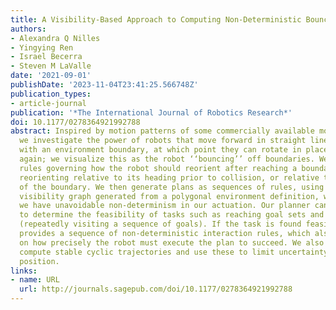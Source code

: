 ```yaml
---
title: A Visibility-Based Approach to Computing Non-Deterministic Bouncing Strategies
authors:
- Alexandra Q Nilles
- Yingying Ren
- Israel Becerra
- Steven M LaValle
date: '2021-09-01'
publishDate: '2023-11-04T23:41:25.566748Z'
publication_types:
- article-journal
publication: '*The International Journal of Robotics Research*'
doi: 10.1177/0278364921992788
abstract: Inspired by motion patterns of some commercially available mobile robots,
  we investigate the power of robots that move forward in straight lines until colliding
  with an environment boundary, at which point they can rotate in place and move forward
  again; we visualize this as the robot ‘‘bouncing’’ off boundaries. We define bounce
  rules governing how the robot should reorient after reaching a boundary, such as
  reorienting relative to its heading prior to collision, or relative to the normal
  of the boundary. We then generate plans as sequences of rules, using the bounce
  visibility graph generated from a polygonal environment definition, while assuming
  we have unavoidable non-determinism in our actuation. Our planner can be queried
  to determine the feasibility of tasks such as reaching goal sets and patrolling
  (repeatedly visiting a sequence of goals). If the task is found feasible, the planner
  provides a sequence of non-deterministic interaction rules, which also provide information
  on how precisely the robot must execute the plan to succeed. We also show how to
  compute stable cyclic trajectories and use these to limit uncertainty in the robot’s
  position.
links:
- name: URL
  url: http://journals.sagepub.com/doi/10.1177/0278364921992788
---
```

